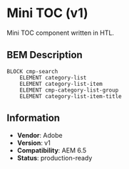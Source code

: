 <!--
Copyright 2022 Adobe Systems Incorporated

Licensed under the Apache License, Version 2.0 (the "License");
you may not use this file except in compliance with the License.
You may obtain a copy of the License at

    http://www.apache.org/licenses/LICENSE-2.0

Unless required by applicable law or agreed to in writing, software
distributed under the License is distributed on an "AS IS" BASIS,
WITHOUT WARRANTIES OR CONDITIONS OF ANY KIND, either express or implied.
See the License for the specific language governing permissions and
limitations under the License.
-->
Mini TOC (v1)
====
Mini TOC component written in HTL.


## BEM Description
```
BLOCK cmp-search
    ELEMENT category-list
    ELEMENT category-list-item
    ELEMENT cmp-category-list-group
    ELEMENT category-list-item-title
```

## Information
* **Vendor**: Adobe
* **Version**: v1
* **Compatibility**: AEM 6.5
* **Status**: production-ready
